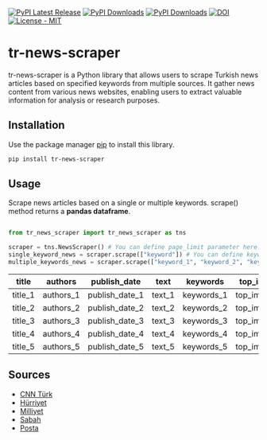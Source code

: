 [![PyPI Latest Release](https://img.shields.io/pypi/v/pyethnobiology.svg)](https://pypi.org/project/pyethnobiology/) [![PyPI Downloads](https://img.shields.io/pypi/dm/pyethnobiology.svg?label=PyPI%20downloads)](https://pypi.org/project/pyethnobiology/) [![PyPI Downloads](https://img.shields.io/pypi/dw/pyethnobiology.svg?label=PyPI%20downloads)](https://pypi.org/project/pyethnobiology/) [![DOI](https://zenodo.org/badge/741400320.svg)](https://zenodo.org/doi/10.5281/zenodo.10509649) [![License - MIT](https://img.shields.io/pypi/l/pyethnobiology.svg)](https://github.com/demirogun/pyethnobiology/blob/main/LICENSE)

# tr-news-scraper

tr-news-scraper is a Python library that allows users to scrape Turkish news articles based on specified keywords from multiple sources. It gather news content from various news websites, enabling users to extract valuable information for analysis or research purposes.

## Installation

Use the package manager [pip](https://pip.pypa.io/en/stable/) to install this library.

```bash
pip install tr-news-scraper
```

## Usage

Scrape news articles based on a single or multiple keywords. scrape() method returns a **pandas dataframe**.

```python

from tr_news_scraper import tr_news_scraper as tns

scraper = tns.NewsScraper() # You can define page_limit parameter here. Default value is 20.
single_keyword_news = scraper.scrape(["keyword"]) # You can define keyword or keywords here.
multiple_keywords_news = scraper.scrape(["keyword_1", "keyword_2", "keyword_3"]) # You can define keyword or keywords here.
```
| title | authors | publish_date | text | keywords | top_img | url | meta_url | meta_img | meta_published_date | meta_description | meta_keywords | date | keyword |
|-------|---------|--------------|------|----------|---------|-----|----------|----------|---------------------|------------------|---------------|------|---------|
| title_1 | authors_1 | publish_date_1 | text_1 | keywords_1 | top_img_1 | url_1 | meta_url_1 | meta_img_1 | meta_published_date_1 | meta_description_1 | meta_keywords_1 | date_1 | keyword_1 |
| title_2 | authors_2 | publish_date_2 | text_2 | keywords_2 | top_img_2 | url_2 | meta_url_2 | meta_img_2 | meta_published_date_2 | meta_description_2 | meta_keywords_2 | date_2 | keyword_2 |
| title_3 | authors_3 | publish_date_3 | text_3 | keywords_3 | top_img_3 | url_3 | meta_url_3 | meta_img_3 | meta_published_date_3 | meta_description_3 | meta_keywords_3 | date_3 | keyword_3 |
| title_4 | authors_4 | publish_date_4 | text_4 | keywords_4 | top_img_4 | url_4 | meta_url_4 | meta_img_4 | meta_published_date_4 | meta_description_4 | meta_keywords_4 | date_4 | keyword_4 |
| title_5 | authors_5 | publish_date_5 | text_5 | keywords_5 | top_img_5 | url_5 | meta_url_5 | meta_img_5 | meta_published_date_5 | meta_description_5 | meta_keywords_5 | date_5 | keyword_5 |

## Sources

- [CNN Türk](https://www.cnnturk.com/)
- [Hürriyet](https://www.hurriyet.com.tr/)
- [Milliyet](https://www.milliyet.com.tr/)
- [Sabah](https://www.sabah.com.tr/)
- [Posta](https://www.posta.com.tr/)
